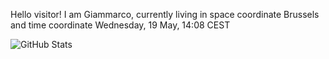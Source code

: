 Hello visitor! I am Giammarco, currently living in space coordinate Brussels and time coordinate Wednesday, 19 May, 14:08 CEST

![GitHub Stats](https://github-readme-stats.vercel.app/api?username=grcasanova)
